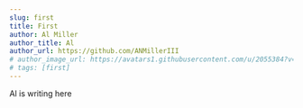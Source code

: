 ```yaml
---
slug: first
title: First
author: Al Miller
author_title: Al
author_url: https://github.com/ANMillerIII
# author_image_url: https://avatars1.githubusercontent.com/u/2055384?v=4
# tags: [first]
---
```


Al is writing here